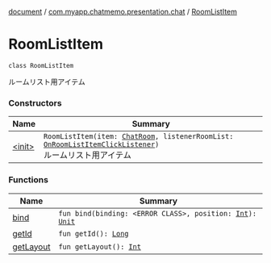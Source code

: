 [document](../../index.md) / [com.myapp.chatmemo.presentation.chat](../index.md) / [RoomListItem](./index.md)

# RoomListItem

`class RoomListItem`

ルームリスト用アイテム

### Constructors

| Name | Summary |
|---|---|
| [&lt;init&gt;](-init-.md) | `RoomListItem(item: `[`ChatRoom`](../../com.myapp.chatmemo.domain.model.entity/-chat-room/index.md)`, listenerRoomList: `[`OnRoomListItemClickListener`](../../com.myapp.chatmemo.presentation.utils.expansion/-on-room-list-item-click-listener/index.md)`)`<br>ルームリスト用アイテム |

### Functions

| Name | Summary |
|---|---|
| [bind](bind.md) | `fun bind(binding: <ERROR CLASS>, position: `[`Int`](https://kotlinlang.org/api/latest/jvm/stdlib/kotlin/-int/index.html)`): `[`Unit`](https://kotlinlang.org/api/latest/jvm/stdlib/kotlin/-unit/index.html) |
| [getId](get-id.md) | `fun getId(): `[`Long`](https://kotlinlang.org/api/latest/jvm/stdlib/kotlin/-long/index.html) |
| [getLayout](get-layout.md) | `fun getLayout(): `[`Int`](https://kotlinlang.org/api/latest/jvm/stdlib/kotlin/-int/index.html) |
